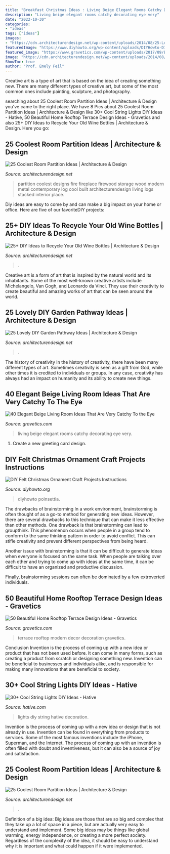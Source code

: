```yaml
---
title: "Breakfast Christmas Ideas : Living Beige Elegant Rooms Catchy Decorating Eye Very"
description: "Living beige elegant rooms catchy decorating eye very"
date: "2022-10-30"
categories:
- "ideas"
tags: ["ideas"]
images:
- "https://cdn.architecturendesign.net/wp-content/uploads/2014/08/25-Lovely-DIY-Garden-Pathway-Ideas-24.jpg"
featuredImage: "https://www.diyhowto.org/wp-content/uploads/DIYHowto-DIY-Felt-Christmas-Ornament-Craft-Projects-Instructions-20.jpg"
featured_image: "https://www.gravetics.com/wp-content/uploads/2017/09/Beige-and-brown-living-room-decorating-ideas.jpg"
image: "https://cdn.architecturendesign.net/wp-content/uploads/2014/08/25-Lovely-DIY-Garden-Pathway-Ideas-24.jpg"
ShowToc: true
author: "Prof. Emely Feil"
---
```



Creative art is a type of art that is based on the idea of creating something new. There are many different types of creative art, but some of the most common ones include painting, sculpture, and photography.

	

		
searching about 25 Coolest Room Partition Ideas | Architecture &amp; Design you've came to the right place. We have 8 Pics about 25 Coolest Room Partition Ideas | Architecture &amp; Design like 30+ Cool String Lights DIY Ideas - Hative, 50 Beautiful Home Rooftop Terrace Design Ideas - Gravetics and also 25+ DIY Ideas to Recycle Your Old Wine Bottles | Architecture &amp; Design. Here you go:
		
    
## 25 Coolest Room Partition Ideas | Architecture &amp; Design

<img loading=lazy src="http://cdn.architecturendesign.net/wp-content/uploads/2014/08/1742.jpg" onerror="this.onerror=null;this.src='https://tse3.mm.bing.net/th?id=OIP.ovTblCgTk6jpb7B_ULeNwAHaLI&amp;pid=15.1';" alt="25 Coolest Room Partition Ideas | Architecture &amp; Design">

_Source: architecturendesign.net_

>partition coolest designs fire fireplace firewood storage wood modern metal contemporary log cool built architecturendesign living logs stacked interior place. 

	

Diy ideas are easy to come by and can make a big impact on your home or office. Here are five of our favoriteDIY projects: 

    
## 25+ DIY Ideas To Recycle Your Old Wine Bottles | Architecture &amp; Design

<img loading=lazy src="https://cdn.architecturendesign.net/wp-content/uploads/2015/07/AD-Wine-Bottles-30.jpg" onerror="this.onerror=null;this.src='https://tse2.mm.bing.net/th?id=OIP.jeEbBxu1lMx31sSmicerIwHaIg&amp;pid=15.1';" alt="25+ DIY Ideas to Recycle Your Old Wine Bottles | Architecture &amp; Design">

_Source: architecturendesign.net_

>. 

	

Creative art is a form of art that is inspired by the natural world and its inhabitants. Some of the most well-known creative artists include Michelangelo, Van Gogh, and Leonardo da Vinci. They use their creativity to create beautiful and amazing works of art that can be seen around the world.

    
## 25 Lovely DIY Garden Pathway Ideas | Architecture &amp; Design

<img loading=lazy src="https://cdn.architecturendesign.net/wp-content/uploads/2014/08/25-Lovely-DIY-Garden-Pathway-Ideas-24.jpg" onerror="this.onerror=null;this.src='https://tse1.mm.bing.net/th?id=OIP.d5FqDeewhvs3-kTz2O6aEAHaKK&amp;pid=15.1';" alt="25 Lovely DIY Garden Pathway Ideas | Architecture &amp; Design">

_Source: architecturendesign.net_

>. 

	

The history of creativity
In the history of creativity, there have been many different types of art. Sometimes creativity is seen as a gift from God, while other times it is credited to individuals or groups. In any case, creativity has always had an impact on humanity and its ability to create new things.

    
## 40 Elegant Beige Living Room Ideas That Are Very Catchy To The Eye

<img loading=lazy src="https://www.gravetics.com/wp-content/uploads/2017/09/Beige-and-brown-living-room-decorating-ideas.jpg" onerror="this.onerror=null;this.src='https://tse3.mm.bing.net/th?id=OIP.s4ExyKjxt7Idm5FKHglWegHaJ4&amp;pid=15.1';" alt="40 Elegant Beige Living Room Ideas That Are Very Catchy To the Eye">

_Source: gravetics.com_

>living beige elegant rooms catchy decorating eye very. 

	

1. Create a new greeting card design.

    
## DIY Felt Christmas Ornament Craft Projects Instructions

<img loading=lazy src="https://www.diyhowto.org/wp-content/uploads/DIYHowto-DIY-Felt-Christmas-Ornament-Craft-Projects-Instructions-20.jpg" onerror="this.onerror=null;this.src='https://tse2.mm.bing.net/th?id=OIP.JdSjzkkuskSg7ck6n6izRQHaRJ&amp;pid=15.1';" alt="DIY Felt Christmas Ornament Craft Projects Instructions">

_Source: diyhowto.org_

>diyhowto poinsettia. 

	

The drawbacks of brainstorming
In a work environment, brainstorming is often thought of as a go-to method for generating new ideas. However, there are several drawbacks to this technique that can make it less effective than other methods.
One drawback is that brainstorming can lead to groupthink. This phenomenon occurs when people in a group tend to conform to the same thinking pattern in order to avoid conflict. This can stifle creativity and prevent different perspectives from being heard.

Another issue with brainstorming is that it can be difficult to generate ideas when everyone is focused on the same task. When people are talking over each other and trying to come up with ideas at the same time, it can be difficult to have an organized and productive discussion.

Finally, brainstorming sessions can often be dominated by a few extroverted individuals.

    
## 50 Beautiful Home Rooftop Terrace Design Ideas - Gravetics

<img loading=lazy src="https://www.gravetics.com/wp-content/uploads/2016/12/Decorating-ideas-for-innovative-design-modern-terrace.jpg" onerror="this.onerror=null;this.src='https://tse2.mm.bing.net/th?id=OIP.RnuK7uVdNfwSiwTP6L0oOgHaLJ&amp;pid=15.1';" alt="50 Beautiful Home Rooftop Terrace Design Ideas - Gravetics">

_Source: gravetics.com_

>terrace rooftop modern decor decoration gravetics. 

	

Conclusion
Invention is the process of coming up with a new idea or product that has not been used before. It can come in many forms, such as creating a product from scratch or designing something new. Invention can be beneficial to businesses and individuals alike, and is responsible for making many innovations that are beneficial to society.

    
## 30+ Cool String Lights DIY Ideas - Hative

<img loading=lazy src="https://hative.com/wp-content/uploads/2015/01/string-lights-diy-ideas/32-string-lights-diy-ideas.jpg" onerror="this.onerror=null;this.src='https://tse2.mm.bing.net/th?id=OIP.VyP_jA5wiIkHWWWy4mfmsAHaFr&amp;pid=15.1';" alt="30+ Cool String Lights DIY Ideas - Hative">

_Source: hative.com_

>lights diy string hative decoration. 

	

Invention is the process of coming up with a new idea or design that is not already in use. Invention can be found in everything from products to services. Some of the most famous inventions include the iPhone, Superman, and the Internet. The process of coming up with an invention is often filled with doubt and inventiveness, but it can also be a source of joy and satisfaction.

    
## 25 Coolest Room Partition Ideas | Architecture &amp; Design

<img loading=lazy src="https://cdn.architecturendesign.net/wp-content/uploads/2014/08/559.jpg" onerror="this.onerror=null;this.src='https://tse1.mm.bing.net/th?id=OIP.ezvH4qoRj1glBCBnrbwgYgHaLH&amp;pid=15.1';" alt="25 Coolest Room Partition Ideas | Architecture &amp; Design">

_Source: architecturendesign.net_

>. 

	

Definition of a big idea:
Big ideas are those that are so big and complex that they take up a lot of space in a piece, but are actually very easy to understand and implement. Some big ideas may be things like global warming, energy independence, or creating a more perfect society. Regardless of the complexity of the idea, it should be easy to understand why it is important and what could happen if it were implemented.


